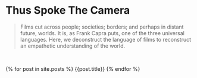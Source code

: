 # Thus Spoke The Camera
> Films cut across people; societies; borders; and perhaps in distant future, worlds. It is, as Frank Capra puts, one of the three universal languages. Here, we deconstruct the language of films to reconstruct an empathetic understanding of the world.

<br>

{% for post in site.posts %}
{{post.title}}
{% endfor %}

<br>
